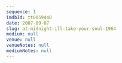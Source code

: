 ```yaml
---
sequence: 1
imdbId: tt0059440
date: 2007-09-07
slug: at-midnight-ill-take-your-soul-1964
medium: null
venue: null
venueNotes: null
mediumNotes: null
---
```


